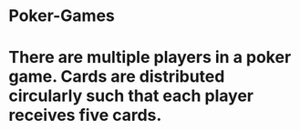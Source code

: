 # Poker-Games
# There are multiple players in a poker game. Cards are distributed circularly such that each player receives five cards.
